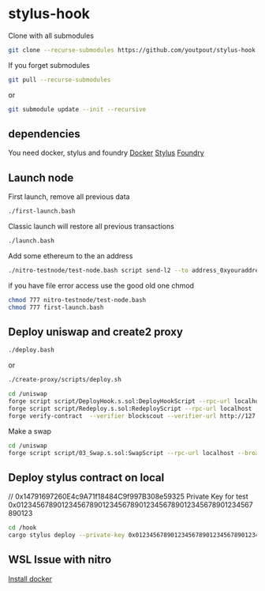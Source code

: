 # stylus-hook

Clone with all submodules

```bash
git clone --recurse-submodules https://github.com/youtpout/stylus-hook
```

If you forget submodules
```bash
git pull --recurse-submodules
```

or

```bash
git submodule update --init --recursive
```

## dependencies
You need docker, stylus and foundry
[Docker](https://docs.docker.com/engine/install/) 
[Stylus](https://docs.arbitrum.io/stylus/stylus-quickstart)
[Foundry](https://book.getfoundry.sh/getting-started/installation)

## Launch node

First launch, remove all previous data
```bash
./first-launch.bash
```
Classic launch will restore all previous transactions
```bash
./launch.bash
```

Add some ethereum to the an address
```bash
./nitro-testnode/test-node.bash script send-l2 --to address_0xyouraddress --ethamount 5
```

if you have file error access use the good old one chmod
```bash
chmod 777 nitro-testnode/test-node.bash
chmod 777 first-launch.bash 
```

## Deploy uniswap and create2 proxy
```bash
./deploy.bash
```

or 
```bash
./create-proxy/scripts/deploy.sh
```

```bash
cd /uniswap
forge script script/DeployHook.s.sol:DeployHookScript --rpc-url localhost --broadcast -vvvvv 
forge script script/Redeploy.s.sol:RedeployScript --rpc-url localhost --broadcast -vvvvv 
forge verify-contract  --verifier blockscout --verifier-url http://127.0.0.1:4000/api?  0x76Eec016f5bB4360BCA1425E26A8Af360D3793f5 Redeploy --force
```


Make a swap
```bash
cd /uniswap
forge script script/03_Swap.s.sol:SwapScript --rpc-url localhost --broadcast -vvvvv 
```



## Deploy stylus contract on local
// 0x14791697260E4c9A71f18484C9f997B308e59325
Private Key for test 0x0123456789012345678901234567890123456789012345678901234567890123 

```bash
cd /hook
cargo stylus deploy --private-key 0x0123456789012345678901234567890123456789012345678901234567890123 -e http://localhost:8547/
```


## WSL Issue with nitro

[Install docker](https://dev.to/kenji_goh/got-permission-denied-while-trying-to-connect-to-the-docker-daemon-socket-3dne)